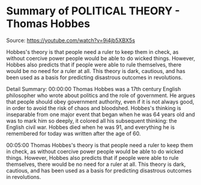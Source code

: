 # Summary of POLITICAL THEORY - Thomas Hobbes

Source: https://youtube.com/watch?v=9i4jb5XBX5s

Hobbes's theory is that people need a ruler to keep them in check, as without coercive power people would be able to do wicked things. However, Hobbes also predicts that if people were able to rule themselves, there would be no need for a ruler at all. This theory is dark, cautious, and has been used as a basis for predicting disastrous outcomes in revolutions.

Detail Summary: 
00:00:00
Thomas Hobbes was a 17th century English philosopher who wrote about politics and the role of government. He argues that people should obey government authority, even if it is not always good, in order to avoid the risk of chaos and bloodshed. Hobbes's thinking is inseparable from one major event that began when he was 64 years old and was to mark him so deeply, it colored all his subsequent thinking: the English civil war. Hobbes died when he was 91, and everything he is remembered for today was written after the age of 60.

00:05:00
Thomas Hobbes's theory is that people need a ruler to keep them in check, as without coercive power people would be able to do wicked things. However, Hobbes also predicts that if people were able to rule themselves, there would be no need for a ruler at all. This theory is dark, cautious, and has been used as a basis for predicting disastrous outcomes in revolutions.

